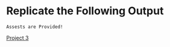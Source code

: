 # Replicate the Following Output

`Assests are Provided!`

[Project 3](./Project%203-%20Gaming%20Landing%20Page/Assets/Photos/futuristic-bg.png)
